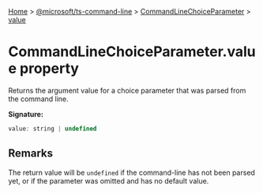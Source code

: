 [Home](./index) &gt; [@microsoft/ts-command-line](./ts-command-line.md) &gt; [CommandLineChoiceParameter](./ts-command-line.commandlinechoiceparameter.md) &gt; [value](./ts-command-line.commandlinechoiceparameter.value.md)

# CommandLineChoiceParameter.value property

Returns the argument value for a choice parameter that was parsed from the command line.

**Signature:**
```javascript
value: string | undefined
```

## Remarks

The return value will be `undefined` if the command-line has not been parsed yet, or if the parameter was omitted and has no default value.
